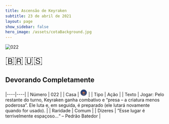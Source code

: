 ```yaml
---
title: Ascensão de Keyraken
subtitle: 23 de abril de 2021
layout: page
show_sidebar: false
hero_image: /assets/cotaBackground.jpg
---
```


![022](https://cards-keyforge.s3.eu-north-1.amazonaws.com/media/pt/rotk/022.png)

<span title="Português" style="font-size: 32px;cursor: pointer;" onclick="javascript:document.querySelector('img[alt=\'022\']').src=document.querySelector('img[alt=\'022\']').src.replace(/media\/[^/]+/, 'media/pt')">🇧🇷</span>
<span title="English" style="font-size: 32px;cursor: pointer;" onclick="javascript:document.querySelector('img[alt=\'022\']').src=document.querySelector('img[alt=\'022\']').src.replace(/media\/[^/]+/, 'media/en')">🇺🇸</span>

## Devorando Completamente

|----|----|
| Número | 022 |
| Casa | ![Keyraken](https://raw.githubusercontent.com/cardsofkeyforge/cardsofkeyforge.github.io/master/rotk/keyraken.png "Keyraken") |
| Tipo | Ação |
| Texto | Jogar: Pelo restante do turno, Keyraken ganha combativo e “presa – a criatura menos poderosa”. Ele luta e, em seguida, é preparado (ele lutará novamente quando for usado). |
| Raridade | Comum |
| Dizeres | ”Esse lugar é terrivelmente espaçoso…“ – Pedrão Batedor |
